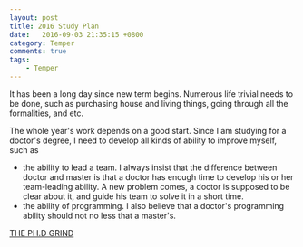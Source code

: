 ```yaml
---
layout: post
title: 2016 Study Plan
date:   2016-09-03 21:35:15 +0800
category: Temper
comments: true
tags:
    - Temper
---
```


  It has been a long day since new term begins. Numerous life trivial needs to be done, such as purchasing house and living things, going through all the formalities, and etc.
<!-- more -->
  The whole year's work depends on a good start. Since I am studying for a doctor's degree, I need to develop all kinds of ability to improve myself, such as
- the ability to lead a team. I always insist that the difference between doctor and master is that a doctor has enough time to develop his or her team-leading ability. A new problem comes, a doctor is supposed to be clear about it, and guide his team to solve it in a short time.
- the ability of programming. I also believe that a doctor's programming ability should not no less that a master's.

[THE PH.D GRIND](http://www.pgbovine.net/PhD-memoir/pguo-PhD-grind.pdf)
